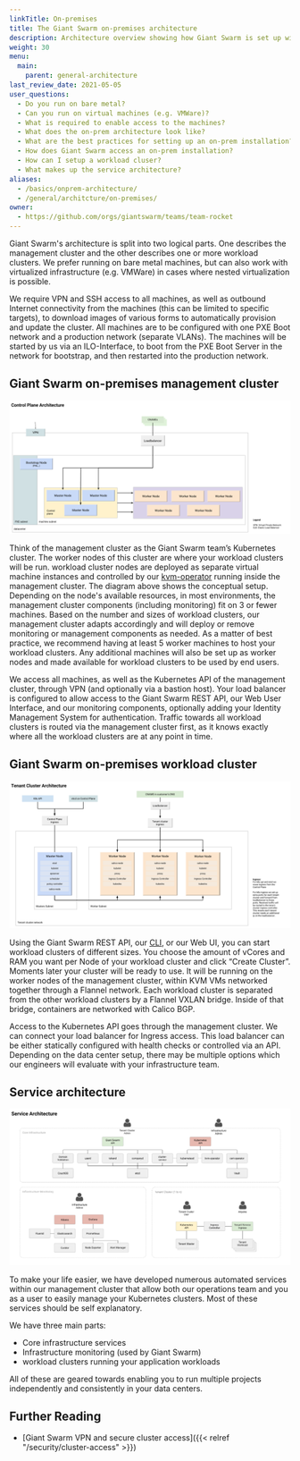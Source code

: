 ```yaml
---
linkTitle: On-premises
title: The Giant Swarm on-premises architecture
description: Architecture overview showing how Giant Swarm is set up within a customer data center on bare metal or virtual machines, using KVM as a virtualization layer.
weight: 30
menu:
  main:
    parent: general-architecture
last_review_date: 2021-05-05
user_questions:
  - Do you run on bare metal?
  - Can you run on virtual machines (e.g. VMWare)?
  - What is required to enable access to the machines?
  - What does the on-prem architecture look like?
  - What are the best practices for setting up an on-prem installation?
  - How does Giant Swarm access an on-prem installation?
  - How can I setup a workload cluser?
  - What makes up the service architecture?
aliases:
  - /basics/onprem-architecture/
  - /general/architcture/on-premises/
owner:
  - https://github.com/orgs/giantswarm/teams/team-rocket
---
```


Giant Swarm's architecture is split into two logical parts. One describes the management cluster and the other describes one or more workload clusters. We prefer running on bare metal machines, but can also work with virtualized infrastructure (e.g. VMWare) in cases where nested virtualization is possible.

We require VPN and SSH access to all machines, as well as outbound Internet connectivity from the machines (this can be limited to specific targets), to download images of various forms to automatically provision and update the cluster. All machines are to be configured with one PXE Boot network and a production network (separate VLANs). The machines will be started by us via an ILO-Interface, to boot from the PXE Boot Server in the network for bootstrap, and then restarted into the production network.

## Giant Swarm on-premises management cluster

![On-premises Control Plane architecture](architecture-onprem-control-plane.png)

Think of the management cluster as the Giant Swarm team’s Kubernetes cluster. The worker nodes of this cluster are where your workload clusters will be run. workload cluster nodes are deployed as separate virtual machine instances and controlled by our [kvm-operator](https://github.com/giantswarm/kvm-operator/) running inside the management cluster. The diagram above shows the conceptual setup. Depending on the node's available resources, in most environments, the management cluster components (including monitoring) fit on 3 or fewer machines. Based on the number and sizes of workload clusters, our management cluster adapts accordingly and will deploy or remove monitoring or management components as needed. As a matter of best practice, we recommend having at least 5 worker machines to host your workload clusters. Any additional machines will also be set up as worker nodes and made available for workload clusters to be used by end users.

We access all machines, as well as the Kubernetes API of the management cluster, through VPN (and optionally via a bastion host). Your load balancer is configured to allow access to the Giant Swarm REST API, our Web User Interface, and our monitoring components, optionally adding your Identity Management System for authentication. Traffic towards all workload clusters is routed via the management cluster first, as it knows exactly where all the workload clusters are at any point in time.

## Giant Swarm on-premises workload cluster

![On-premises workload cluster architecture](architecture-onprem-tenant-cluster.png)

Using the Giant Swarm REST API, our [CLI](https://github.com/giantswarm/gsctl), or our Web UI, you can start workload clusters of different sizes. You choose the amount of vCores and RAM you want per Node of your workload cluster and click “Create Cluster”. Moments later your cluster will be ready to use. It will be running on the worker nodes of the management cluster, within KVM VMs networked together through a Flannel network. Each workload cluster is separated from the other workload clusters by a Flannel VXLAN bridge. Inside of that bridge, containers are networked with Calico BGP.

Access to the Kubernetes API goes through the management cluster. We can connect your load balancer for Ingress access. This load balancer can be either statically configured with health checks or controlled via an API. Depending on the data center setup, there may be multiple options which our engineers will evaluate with your infrastructure team.

## Service architecture

![Service Architecture](architecture-onprem-services.png)

To make your life easier, we have developed numerous automated services within our management cluster that allow both our operations team and you as a user to easily manage your Kubernetes clusters. Most of these services should be self explanatory.

We have three main parts:

* Core infrastructure services
* Infrastructure monitoring (used by Giant Swarm)
* workload clusters running your application workloads

All of these are geared towards enabling you to run multiple projects independently and consistently in your data centers.

## Further Reading

* [Giant Swarm VPN and secure cluster access]({{< relref "/security/cluster-access" >}})
